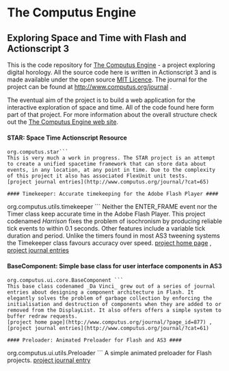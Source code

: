 # The Computus Engine #
## Exploring Space and Time with Flash and Actionscript 3 ##

This is the code repository for [The Computus Engine](http://www.computus.org) - a project exploring digital horology. All the source code here is written in Actionscript 3 and is made available under the open source [MIT Licence](http://www.opensource.org/licenses/mit-license.php). The journal for the project can be found at http://www.computus.org/journal .

The eventual aim of the project is to build a web application for the interactive exploration of space and time. All of the code found here form part of that project. For more information about the overall structure check out the [The Computus Engine web site](http://www.computus.org/journal/?p=1294).

#### STAR: Space Time Actionscript Resource ####
```
org.computus.star```
This is very much a work in progress. The STAR project is an attempt to create a unified spacetime framework that can store data about events, in any location, at any point in time. Due to the complexity of this project it also has associated FlexUnit unit tests.
[project journal entries](http://www.computus.org/journal/?cat=65)

#### Timekeeper: Accurate timekeeping for the Adobe Flash Player ####
```
org.computus.utils.timekeeper ```
Neither the ENTER\_FRAME event nor the Timer class keep accurate time in the Adobe Flash Player. This project codenamed _Harrison_ fixes the problem of isochronism by producing reliable tick events to within 0.1 seconds. Other features include a variable tick duration and period. Unlike the timers found in most AS3 tweening systems the Timekeeper class favours accuracy over speed.
[project home page](http://www.computus.org/journal/?page_id=869) , [project journal entries](http://www.computus.org/journal/?cat=62)

#### BaseComponent: Simple base class for user interface components in AS3 ####
```
org.computus.ui.core.BaseComponent ```
This base class codenamed _Da Vinci_ grew out of a series of journal entries about designing a component architecture in Flash. It elegantly solves the problem of garbage collection by enforcing the initialisation and destruction of components when they are added to or removed from the DisplayList. It also offers offers a simple system to buffer redraw requests.
[project home page](http://www.computus.org/journal/?page_id=877) , [project journal entries](http://www.computus.org/journal/?cat=61)

#### Preloader: Animated Preloader for Flash and AS3 ####
```
org.computus.ui.utils.Preloader ```
A simple animated preloader for Flash projects.
[project journal entry](http://www.computus.org/journal/?p=18)

